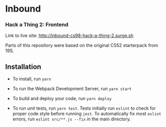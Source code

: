 # Inbound
### Hack a Thing 2: Frontend

Link to live site: http://inbound-cs98-hack-a-thing-2.surge.sh

Parts of this repository were based on the original CS52 starterpack from 19S.

## Installation

- To install, run `yarn`
- To run the Webpack Development Server, run `yarn start`
- To build and deploy your code, run `yarn deploy`

- To run unit tests, run `yarn test`. Tests initially run `eslint` to check for proper code style before running `jest`. To automatically fix most `eslint` errors, run `eslint src/**.js --fix` in the main directory.